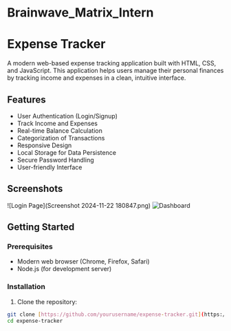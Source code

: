 # Brainwave_Matrix_Intern
# Expense Tracker

A modern web-based expense tracking application built with HTML, CSS, and JavaScript. This application helps users manage their personal finances by tracking income and expenses in a clean, intuitive interface.

## Features

- User Authentication (Login/Signup)
- Track Income and Expenses
- Real-time Balance Calculation
- Categorization of Transactions
- Responsive Design
- Local Storage for Data Persistence
- Secure Password Handling
- User-friendly Interface


## Screenshots

![Login Page](Screenshot 2024-11-22 180847.png)
![Dashboard](screenshots/dashboard.png)

## Getting Started

### Prerequisites

- Modern web browser (Chrome, Firefox, Safari)
- Node.js (for development server)

### Installation

1. Clone the repository:
```bash
git clone [https://github.com/yourusername/expense-tracker.git](https://github.com/yourusername/expense-tracker.git)
cd expense-tracker
